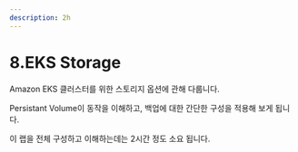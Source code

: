 ```yaml
---
description: 2h
---
```


# 8.EKS Storage

Amazon EKS 클러스터를 위한 스토리지 옵션에 관해 다룹니다.

Persistant Volume이 동작을 이해하고, 백업에 대한 간단한 구성을 적용해 보게 됩니다.

이 랩을 전체 구성하고 이해하는데는 2시간 정도 소요 됩니다. 

